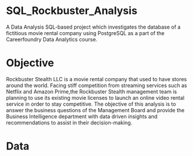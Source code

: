 # SQL_Rockbuster_Analysis
A Data Analysis SQL-based project which investigates the database of a fictitious movie rental company using PostgreSQL as a part of the Careerfoundry Data Analytics course. 
# Objective 
Rockbuster Stealth LLC is a movie rental company that used to have stores around the world. Facing stiff competition from streaming services such as Netflix and Amazon Prime,the Rockbuster Stealth management team is planning to use its existing movie licenses to launch an online video rental service in order to stay competitive. The objective of this analysis is to answer the business questions of the Management Board and provide the Business Intelligence department with data driven insights and recommendations to assist in their decision-making.
# Data
